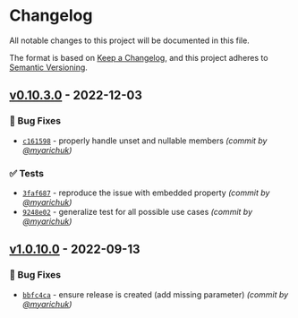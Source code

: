 # Changelog
All notable changes to this project will be documented in this file.

The format is based on [Keep a Changelog](https://keepachangelog.com/en/1.0.0/),
and this project adheres to [Semantic Versioning](https://semver.org/spec/v2.0.0.html).

## [v0.10.3.0] - 2022-12-03
### :bug: Bug Fixes
- [`c161598`](https://github.com/myarichuk/ObjectTreeWalker/commit/c161598b5155b0f13df6b474b29573387a2c610c) - properly handle unset and nullable members *(commit by [@myarichuk](https://github.com/myarichuk))*

### :white_check_mark: Tests
- [`3faf687`](https://github.com/myarichuk/ObjectTreeWalker/commit/3faf687eea6ebd5ac3c783f223c4f90317809ebb) - reproduce the issue with embedded property *(commit by [@myarichuk](https://github.com/myarichuk))*
- [`9248e02`](https://github.com/myarichuk/ObjectTreeWalker/commit/9248e026c49aaabe3146c1a2a5e03586f65b7b88) - generalize test for all possible use cases *(commit by [@myarichuk](https://github.com/myarichuk))*


## [v1.0.10.0] - 2022-09-13
### :bug: Bug Fixes
- [`bbfc4ca`](https://github.com/myarichuk/Library.Template/commit/bbfc4ca34650fca71e86bbaa3c177ca892bccf85) - ensure release is created (add missing parameter) *(commit by [@myarichuk](https://github.com/myarichuk))*

[v1.0.10.0]: https://github.com/myarichuk/Library.Template/compare/v1.0.9.0...v1.0.10.0
[v0.10.3.0]: https://github.com/myarichuk/ObjectTreeWalker/compare/v0.10.2.0...v0.10.3.0